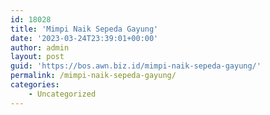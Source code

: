 ```yaml
---
id: 18028
title: 'Mimpi Naik Sepeda Gayung'
date: '2023-03-24T23:39:01+00:00'
author: admin
layout: post
guid: 'https://bos.awn.biz.id/mimpi-naik-sepeda-gayung/'
permalink: /mimpi-naik-sepeda-gayung/
categories:
    - Uncategorized
---
```


